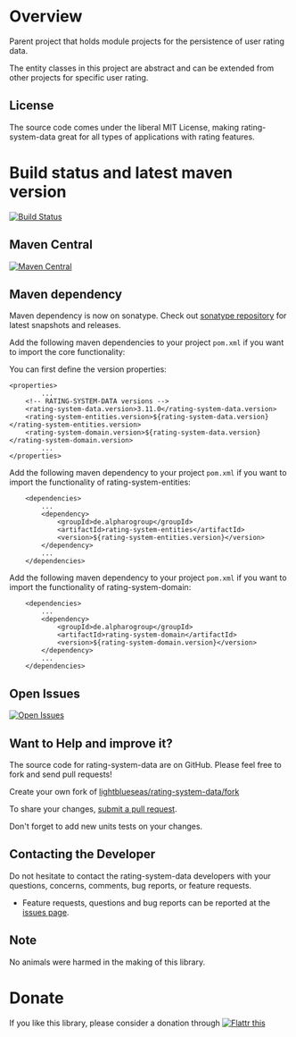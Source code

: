 # Overview

Parent project that holds module projects for the persistence of user rating data. 

The entity classes in this project are abstract and can be extended from other projects for specific user rating.

## License

The source code comes under the liberal MIT License, making rating-system-data great for all types of applications with rating features.

# Build status and latest maven version
[![Build Status](https://travis-ci.org/lightblueseas/rating-system-data.svg?branch=master)](https://travis-ci.org/lightblueseas/rating-system-data)

## Maven Central

[![Maven Central](https://maven-badges.herokuapp.com/maven-central/de.alpharogroup/rating-system-data/badge.svg)](https://maven-badges.herokuapp.com/maven-central/de.alpharogroup/rating-system-data)

## Maven dependency

Maven dependency is now on sonatype.
Check out [sonatype repository](https://oss.sonatype.org/index.html#nexus-search;gav~de.alpharogroup~rating-system-data~~~) for latest snapshots and releases.

Add the following maven dependencies to your project `pom.xml` if you want to import the core functionality:

You can first define the version properties:

	<properties>
			...
		<!-- RATING-SYSTEM-DATA versions -->
		<rating-system-data.version>3.11.0</rating-system-data.version>
		<rating-system-entities.version>${rating-system-data.version}</rating-system-entities.version>
		<rating-system-domain.version>${rating-system-data.version}</rating-system-domain.version>
			...
	</properties>

Add the following maven dependency to your project `pom.xml` if you want to import the functionality of rating-system-entities:

		<dependencies>
			...
			<dependency>
				<groupId>de.alpharogroup</groupId>
				<artifactId>rating-system-entities</artifactId>
				<version>${rating-system-entities.version}</version>
			</dependency>
			...
		</dependencies>

Add the following maven dependency to your project `pom.xml` if you want to import the functionality of rating-system-domain:

		<dependencies>
			...
			<dependency>
				<groupId>de.alpharogroup</groupId>
				<artifactId>rating-system-domain</artifactId>
				<version>${rating-system-domain.version}</version>
			</dependency>
			...
		</dependencies>
		 
## Open Issues
[![Open Issues](https://img.shields.io/github/issues/astrapi69/rating-system-data.svg?style=flat)](https://github.com/astrapi69/rating-system-data/issues) 

## Want to Help and improve it? ###

The source code for rating-system-data are on GitHub. Please feel free to fork and send pull requests!

Create your own fork of [lightblueseas/rating-system-data/fork](https://github.com/lightblueseas/rating-system-data/fork)

To share your changes, [submit a pull request](https://github.com/lightblueseas/rating-system-data/pull/new/master).

Don't forget to add new units tests on your changes.

## Contacting the Developer

Do not hesitate to contact the rating-system-data developers with your questions, concerns, comments, bug reports, or feature requests.
- Feature requests, questions and bug reports can be reported at the [issues page](https://github.com/lightblueseas/rating-system-data/issues).

## Note

No animals were harmed in the making of this library.

# Donate

If you like this library, please consider a donation through 
<a href="https://flattr.com/submit/auto?fid=r7vp62&url=https%3A%2F%2Fgithub.com%2Flightblueseas%2Frating-system-data" target="_blank">
<img src="http://button.flattr.com/flattr-badge-large.png" alt="Flattr this" title="Flattr this" border="0">
</a>
